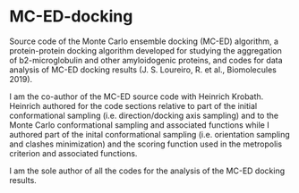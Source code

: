 # MC-ED-docking
Source code of the Monte Carlo ensemble docking (MC-ED) algorithm, a protein-protein docking algorithm developed for studying the aggregation of b2-microglobulin and other amyloidogenic proteins, and codes for data analysis of MC-ED docking results (J. S. Loureiro, R. et al., Biomolecules 2019).

I am the co-author of the MC-ED source code with Heinrich Krobath. Heinrich authored for the code sections relative to part of the initial conformational sampling (i.e. direction/docking axis sampling) and to the Monte Carlo conformational sampling and associated functions while I authored part of the inital conformational sampling (i.e. orientation sampling and clashes minimization) and the scoring function used in the metropolis criterion and associated functions.

I am the sole author of all the codes for the analysis of the MC-ED docking results.
